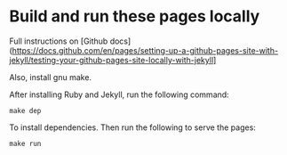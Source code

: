 # Build and run these pages locally

Full instructions on [Github docs](https://docs.github.com/en/pages/setting-up-a-github-pages-site-with-jekyll/testing-your-github-pages-site-locally-with-jekyll]

Also, install gnu make.

After installing Ruby and Jekyll, run the following command:

```
make dep
```

To install dependencies. Then run the following to serve the pages:

```
make run
```
